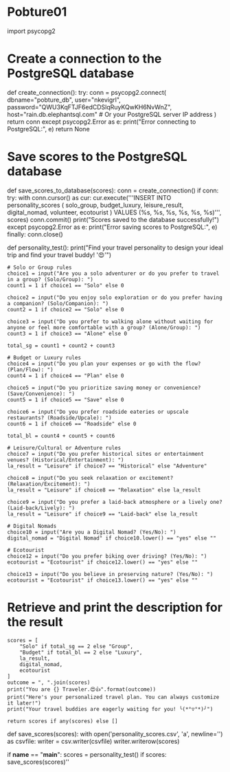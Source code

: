# Pobture01

import psycopg2

# Create a connection to the PostgreSQL database
def create_connection():
    try:
        conn = psycopg2.connect(
            dbname="pobture_db",
            user="nkevigrl",
            password="QWU3KqFTJF6edCDSlqRuyKQwKH6NvWnZ",
            host="rain.db.elephantsql.com"  # Or your PostgreSQL server IP address
        )
        return conn
    except psycopg2.Error as e:
        print("Error connecting to PostgreSQL:", e)
        return None

# Save scores to the PostgreSQL database
def save_scores_to_database(scores):
    conn = create_connection()
    if conn:
        try:
            with conn.cursor() as cur:
                cur.execute('''INSERT INTO personality_scores (
                                    solo_group, budget_luxury, leisure_result,
                                    digital_nomad, volunteer, ecotourist
                                ) VALUES (%s, %s, %s, %s, %s, %s)''', scores)
            conn.commit()
            print("Scores saved to the database successfully!")
        except psycopg2.Error as e:
            print("Error saving scores to PostgreSQL:", e)
        finally:
            conn.close()

def personality_test():
    print("Find your travel personality to design your ideal trip and find your travel buddy! '😍'")

    # Solo or Group rules
    choice1 = input("Are you a solo adventurer or do you prefer to travel in a group? (Solo/Group): ")
    count1 = 1 if choice1 == "Solo" else 0

    choice2 = input("Do you enjoy solo exploration or do you prefer having a companion? (Solo/Companion): ")
    count2 = 1 if choice2 == "Solo" else 0

    choice3 = input("Do you prefer to walking alone without waiting for anyone or feel more comfortable with a group? (Alone/Group): ")
    count3 = 1 if choice3 == "Alone" else 0

    total_sg = count1 + count2 + count3

    # Budget or Luxury rules
    choice4 = input("Do you plan your expenses or go with the flow? (Plan/Flow): ")
    count4 = 1 if choice4 == "Plan" else 0

    choice5 = input("Do you prioritize saving money or convenience? (Save/Convenience): ")
    count5 = 1 if choice5 == "Save" else 0

    choice6 = input("Do you prefer roadside eateries or upscale restaurants? (Roadside/Upcale): ")
    count6 = 1 if choice6 == "Roadside" else 0

    total_bl = count4 + count5 + count6

    # Leisure/Cultural or Adventure rules
    choice7 = input("Do you prefer historical sites or entertainment venues? (Historical/Entertainment): ")
    la_result = "Leisure" if choice7 == "Historical" else "Adventure"

    choice8 = input("Do you seek relaxation or excitement? (Relaxation/Excitement): ")
    la_result = "Leisure" if choice8 == "Relaxation" else la_result

    choice9 = input("Do you prefer a laid-back atmosphere or a lively one? (Laid-back/Lively): ")
    la_result = "Leisure" if choice9 == "Laid-back" else la_result

    # Digital Nomads
    choice10 = input("Are you a Digital Nomad? (Yes/No): ")
    digital_nomad = "Digital Nomad" if choice10.lower() == "yes" else ""

    # Ecotourist
    choice12 = input("Do you prefer biking over driving? (Yes/No): ")
    ecotourist = "Ecotourist" if choice12.lower() == "yes" else ""

    choice13 = input("Do you believe in preserving nature? (Yes/No): ")
    ecotourist = "Ecotourist" if choice13.lower() == "yes" else ""

# Retrieve and print the description for the result
    scores = [
        "Solo" if total_sg == 2 else "Group",
        "Budget" if total_bl == 2 else "Luxury",
        la_result,
        digital_nomad,
        ecotourist
    ]
    outcome = ", ".join(scores)
    print("You are {} Traveler.😍👍".format(outcome))
    print("Here's your personalized travel plan. You can always customize it later!")
    print("Your travel buddies are eagerly waiting for you! ╰(*°▽°*)╯")

    return scores if any(scores) else []

def save_scores(scores):
    with open('personality_scores.csv', 'a', newline='') as csvfile:
        writer = csv.writer(csvfile)
        writer.writerow(scores)

if __name__ == "__main__":
    scores = personality_test()
    if scores:
        save_scores(scores)''
